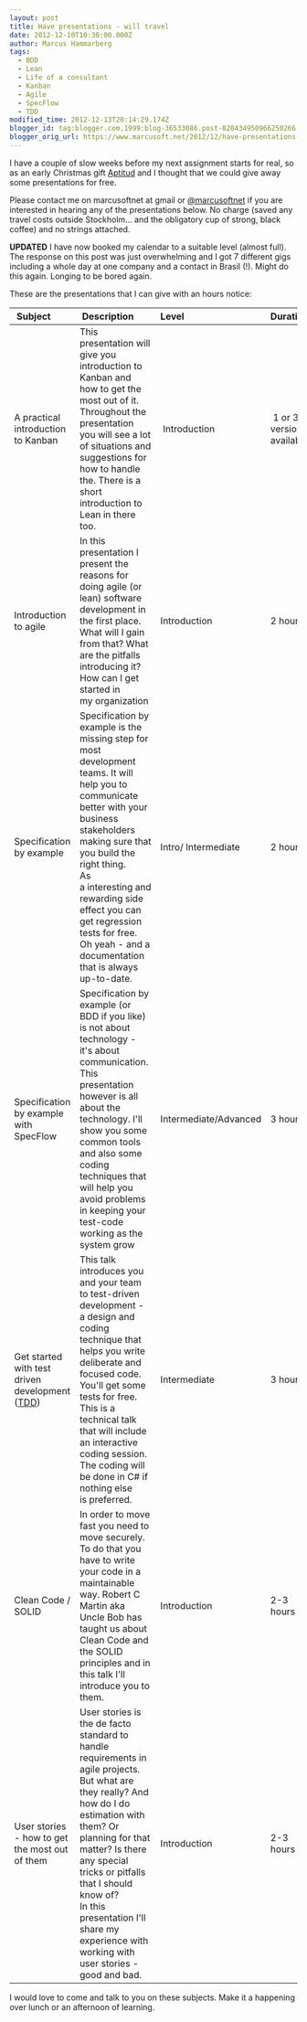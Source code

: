 ```yaml
---
layout: post
title: Have presentations - will travel
date: 2012-12-10T10:30:00.000Z
author: Marcus Hammarberg
tags:
  - BDD
  - Lean
  - Life of a consultant
  - Kanban
  - Agile
  - SpecFlow
  - TDD
modified_time: 2012-12-13T20:14:29.174Z
blogger_id: tag:blogger.com,1999:blog-36533086.post-820434950966250266
blogger_orig_url: https://www.marcusoft.net/2012/12/have-presentations-will-travel.html
---
```


I have a couple of slow weeks before my next assignment starts for real, so as an early Christmas gift <a href="http://www.aptitud.se/" target="_blank">Aptitud</a> and I thought that we could give away some presentations for free.

Please contact me on marcusoftnet at gmail or <a href="http://www.twitter.com/marcusoftnet" target="_blank">@marcusoftnet</a> if you are interested in hearing any of the presentations below. No charge (saved any travel costs outside Stockholm... and the obligatory cup of strong, black coffee) and no strings attached.

**UPDATED** I have now booked my calendar to a suitable level (almost full). The response on this post was just overwhelming and I got 7 different gigs including a whole day at one company and a contact in Brasil (!). Might do this again. Longing to be bored again.

These are the presentations that I can give with an hours notice:

| Subject | Description | Level | Duration |
|:--- |:--- | :--- | :--- |
| A practical introduction to Kanban | This presentation will give you introduction to Kanban and how to get the most out of it. Throughout the presentation you will see a lot of situations and suggestions for how to handle the. There is a short introduction to Lean in there too. | Introduction  | 1 or 3 h versions available |
| Introduction to agile | In this presentation I present the reasons for doing agile (or lean) software development in the first place. What will I gain from that? What are the pitfalls introducing it? How can I get started in my organization | Introduction | 2 hours |
| Specification by example | Specification by example is the missing step for most development teams. It will help you to communicate better with your business stakeholders making sure that you build the right thing.<br /> As a interesting and rewarding side effect you can get regression tests for free. Oh yeah - and a documentation that is always up-to-date.  | Intro/ Intermediate | 2 hours |
| Specification by example with SpecFlow | Specification by example (or BDD if you like) is not about technology - it's about communication.<br /> This presentation however is all about the technology. I'll show you some common tools and also some coding techniques that will help you avoid problems in keeping your test-code working as the system grow | Intermediate/Advanced  | 3 hours |
| Get started with test driven development (<a href="http://en.wikipedia.org/wiki/Test-driven_development" target="_blank">TDD</a>) | This talk introduces you and your team to test-driven development - a design and coding technique that helps you write deliberate and focused code. You'll get some tests for free.<br /> This is a technical talk that will include an interactive coding session. The coding will be done in C# if nothing else is preferred.  | Intermediate | 3 hours |
| Clean Code / SOLID | In order to move fast you need to move securely. To do that you have to write your code in a maintainable way. Robert C Martin aka Uncle Bob has taught us about Clean Code and the SOLID principles and in this talk I'll introduce you to them. | Introduction | 2-3 hours |
 | User stories - how to get the most out of them | User stories is the de facto standard to handle requirements in agile projects. But what are they really? And how do I do estimation with them? Or planning for that matter? Is there any special tricks or pitfalls that I should know of?<br /> In this presentation I'll share my experience with working with user stories - good and bad.  | Introduction | 2-3 hours |

I would love to come and talk to you on these subjects. Make it a happening over lunch or an afternoon of learning.  
